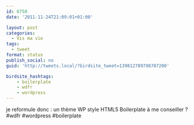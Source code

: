 ```yaml
---
id: 6750
date: '2011-11-24T21:09:01+01:00'

layout: post
categories:
  - Vis ma vie
tags:
  - tweet
format: status
publish_social: no
guid: 'http://tweets.local/?birdsite_tweet=139812789798707200'

birdsite_hashtags:
    - boilerplate
    - wdfr
    - wordpress
---
```


je reformule donc : un thème WP style HTML5 Boilerplate à me conseiller ? #wdfr #wordpress #boilerplate